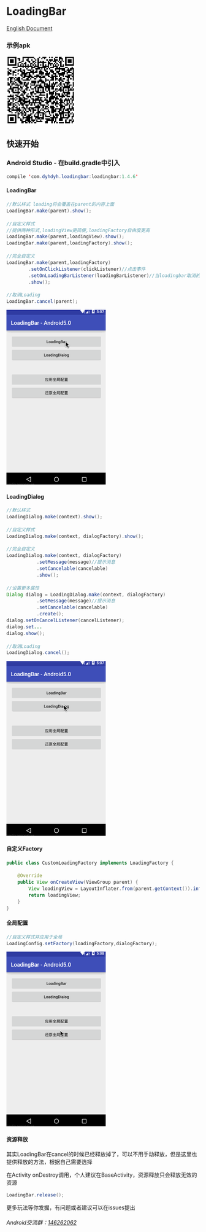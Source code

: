 # LoadingBar

[English Document](https://github.com/dengyuhan/LoadingBar/blob/master/README-EN.md)
### 示例apk
![](loadingbar-example.png)

## 快速开始
### Android Studio - 在build.gradle中引入
```java
compile 'com.dyhdyh.loadingbar:loadingbar:1.4.6'
```
#### LoadingBar
```java
//默认样式 loading将会覆盖在parent的内容上面
LoadingBar.make(parent).show();

//自定义样式
//提供两种形式,loadingView更简便,loadingFactory自由度更高
LoadingBar.make(parent,loadingView).show();
LoadingBar.make(parent,loadingFactory).show();

//完全自定义
LoadingBar.make(parent,loadingFactory)
        .setOnClickListener(clickListener)//点击事件
        .setOnLoadingBarListener(loadingBarListener)//当loadingbar取消的时候回调
        .show();
        
//取消Loading
LoadingBar.cancel(parent);
```
![](Screenshot/loadingbar.gif)
#### LoadingDialog
```java
//默认样式
LoadingDialog.make(context).show();

//自定义样式
LoadingDialog.make(context, dialogFactory).show();

//完全自定义
LoadingDialog.make(context, dialogFactory)
           .setMessage(message)//提示消息
           .setCancelable(cancelable)
           .show();

//设置更多属性
Dialog dialog = LoadingDialog.make(context, dialogFactory)
           .setMessage(message)//提示消息
           .setCancelable(cancelable)
           .create();
dialog.setOnCancelListener(cancelListener);
dialog.set...
dialog.show();
           
//取消Loading
LoadingDialog.cancel();
```
![](Screenshot/loadingdialog.gif)

#### 自定义Factory
```java
public class CustomLoadingFactory implements LoadingFactory {

    @Override
    public View onCreateView(ViewGroup parent) {
        View loadingView = LayoutInflater.from(parent.getContext()).inflate(R.layout.layout_custom, parent,false);
        return loadingView;
    }
}
```


#### 全局配置
```java
//自定义样式并应用于全局
LoadingConfig.setFactory(loadingFactory,dialogFactory);

```
![](Screenshot/loading_config.gif)

#### 资源释放
其实LoadingBar在cancel的时候已经释放掉了，可以不用手动释放，但是这里也提供释放的方法，根据自己需要选择

在Activity onDestroy调用，个人建议在BaseActivity，资源释放只会释放无效的资源
```java
LoadingBar.release();
```


更多玩法等你发掘，有问题或者建议可以在issues提出

###### Android交流群：[146262062](https://jq.qq.com/?_wv=1027&k=47XqOHO)
